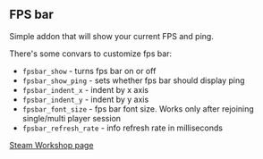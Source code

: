 FPS bar
------------------------
Simple addon that will show your current FPS and ping.

There's some convars to customize fps bar:

- `fpsbar_show` \- turns fps bar on or off
- `fpsbar_show_ping` \- sets whether fps bar should display ping
- `fpsbar_indent_x` \- indent by x axis
- `fpsbar_indent_y` \- indent by y axis
- `fpsbar_font_size` \- fps bar font size. Works only after rejoining single/multi player session
- `fpsbar_refresh_rate` \- info refresh rate in milliseconds

[Steam Workshop page](http://steamcommunity.com/sharedfiles/filedetails/?id=566870827)
